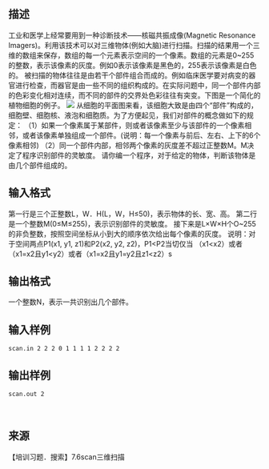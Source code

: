 ## 描述

工业和医学上经常要用到一种诊断技术——核磁共振成像(Magnetic Resonance Imagers)。利用该技术可以对三维物体(例如大脑)进行扫描。扫描的结果用一个三维的数组来保存，数组的每一个元素表示空间的一个像素。数组的元素是0~255的整数，表示该像素的灰度。例如0表示该像素是黑色的，255表示该像素是白色的。 被扫描的物体往往是由若干个部件组合而成的。例如临床医学要对病变的器官进行检查，而器官是由一些不同的组织构成的。在实际问题中，同一个部件内部的色彩变化相对连续，而不同的部件的交界处色彩往往有突变。下图是一个简化的植物细胞的例子。 <img border=0 src=http://60.191.162.158:8080/JudgeOnline/images/p1224.gif > 从细胞的平面图来看，该细胞大致是由四个“部件”构成的，细胞壁、细胞核、液泡和细胞质。为了方便起见，我们对部件的概念做如下的规定： （1）如果一个像素属于某部件，则或者该像素至少与该部件的一个像素相邻，或者该像素单独组成一个部件。(说明：每一个像素与前后、左右、上下的6个像素相邻) （2）同一个部件内部，相邻两个像素的灰度差不超过正整数M。M决定了程序识别部件的灵敏度。 请你编一个程序，对于给定的物体，判断该物体是由几个部件组成的。 

## 输入格式

第一行是三个正整数L，W．H(L，W，H≤50)，表示物体的长、宽、高。 第二行是一个整数M(0≤M≤255)，表示识别部件的灵敏度。 接下来是L×W×H个O~255的非负整数，按照空间坐标从小到大的顺序依次给出每个像素的灰度。 说明：对于空间两点P1(x1, y1, z1)和P2(x2, y2, z2)，P1<P2当切仅当 （x1<x2）或者（x1=x2且y1<y2）或者（x1=x2且y1=y2且z1<z2）s 

## 输出格式

一个整数N，表示一共识别出几个部件。

## 输入样例

```plaintext
scan.in 2 2 2 0 1 1 1 1 2 2 2 2 
```

## 输出样例

```plaintext
scan.out 2 
```



 

## 来源

【培训习题．搜索】7.6scan三维扫描

